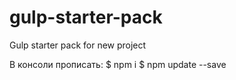 # gulp-starter-pack
Gulp starter pack for new project

В консоли прописать: 
$ npm i
$ npm update --save
